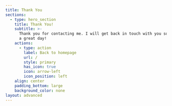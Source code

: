 ```yaml
---
title: Thank You
sections:
  - type: hero_section
    title: Thank You!
    subtitle: >-
      Thank you for contacting me. I will get back in touch with you soon. Have
      a great day!
    actions:
      - type: action
        label: Back to homepage
        url: /
        style: primary
        has_icon: true
        icon: arrow-left
        icon_position: left
    align: center
    padding_bottom: large
    background_color: none
layout: advanced
---
```


